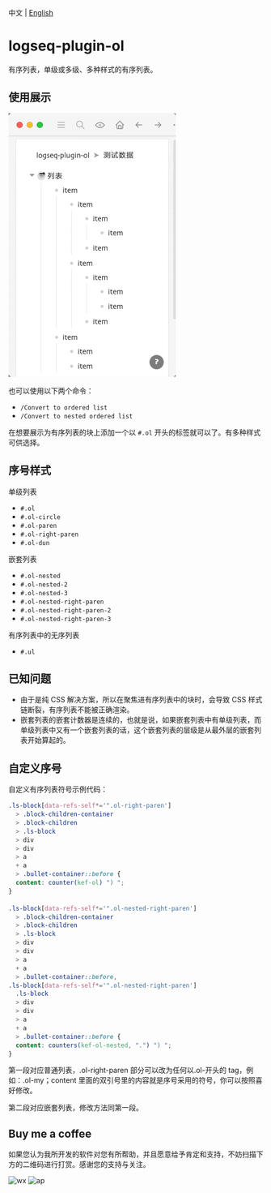 中文 | [English](README.en.md)

# logseq-plugin-ol

有序列表，单级或多级、多种样式的有序列表。

## 使用展示

![demo](./demo.gif)

也可以使用以下两个命令：

- `/Convert to ordered list`
- `/Convert to nested ordered list`

在想要展示为有序列表的块上添加一个以 `#.ol` 开头的标签就可以了。有多种样式可供选择。

## 序号样式

单级列表

- `#.ol`
- `#.ol-circle`
- `#.ol-paren`
- `#.ol-right-paren`
- `#.ol-dun`

嵌套列表

- `#.ol-nested`
- `#.ol-nested-2`
- `#.ol-nested-3`
- `#.ol-nested-right-paren`
- `#.ol-nested-right-paren-2`
- `#.ol-nested-right-paren-3`

有序列表中的无序列表

- `#.ul`

## 已知问题

- 由于是纯 CSS 解决方案，所以在聚焦进有序列表中的块时，会导致 CSS 样式链断裂，有序列表不能被正确渲染。
- 嵌套列表的嵌套计数器是连续的，也就是说，如果嵌套列表中有单级列表，而单级列表中又有一个嵌套列表的话，这个嵌套列表的层级是从最外层的嵌套列表开始算起的。

## 自定义序号

自定义有序列表符号示例代码：

```css
.ls-block[data-refs-self*='".ol-right-paren']
  > .block-children-container
  > .block-children
  > .ls-block
  > div
  > div
  > a
  + a
  > .bullet-container::before {
  content: counter(kef-ol) ") ";
}

.ls-block[data-refs-self*='".ol-nested-right-paren']
  > .block-children-container
  > .block-children
  > .ls-block
  > div
  > div
  > a
  + a
  > .bullet-container::before,
.ls-block[data-refs-self*='".ol-nested-right-paren']
  .ls-block
  > div
  > div
  > a
  + a
  > .bullet-container::before {
  content: counters(kef-ol-nested, ".") ") ";
}
```

第一段对应普通列表，.ol-right-paren 部分可以改为任何以.ol-开头的 tag，例如：.ol-my；content 里面的双引号里的内容就是序号采用的符号，你可以按照喜好修改。

第二段对应嵌套列表，修改方法同第一段。

## Buy me a coffee

如果您认为我所开发的软件对您有所帮助，并且愿意给予肯定和支持，不妨扫描下方的二维码进行打赏。感谢您的支持与关注。

![wx](https://user-images.githubusercontent.com/3410293/236807219-cf21180a-e7f8-44a9-abde-86e1e6df999b.jpg) ![ap](https://user-images.githubusercontent.com/3410293/236807256-f79768a7-16e0-4cbf-a9f3-93f230feee30.jpg)
